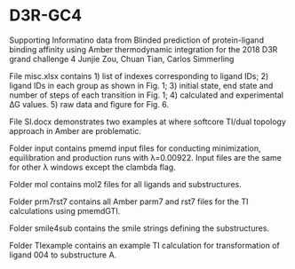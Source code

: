 # D3R-GC4
Supporting Informatino data from 
Blinded prediction of protein-ligand binding affinity using Amber thermodynamic integration for the 2018 D3R grand challenge 4
Junjie Zou, Chuan Tian, Carlos Simmerling

File misc.xlsx contains 1) list of indexes corresponding to ligand IDs; 2) ligand IDs in each group as shown in Fig. 1; 3) initial state, end state and number of steps of each transition in Fig. 1; 4) calculated and experimental ∆G values. 5) raw data and figure for Fig. 6. 

File SI.docx demonstrates two examples at where softcore TI/dual topology approach in Amber are problematic. 

Folder input contains pmemd input files for conducting minimization, equilibration and production runs with λ=0.00922. Input files are the same for other λ windows except the clambda flag. 

Folder mol contains mol2 files for all ligands and substructures. 

Folder prm7rst7 contains all Amber parm7 and rst7 files for the TI calculations using pmemdGTI. 

Folder smile4sub contains the smile strings defining the substructures. 

Folder TIexample contains an example TI calculation for transformation of ligand 004 to substructure A.
